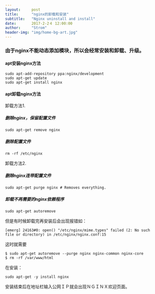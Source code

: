```yaml
---
layout:     post
title:      "nginx的卸载和安装"
subtitle:   "Nginx uninstall and install"
date:       2017-2-2４ 12:00:00
author:     "Strom"
header-img: "img/home-bg-art.jpg"
---
```


### 由于nginx不能动态添加模块，所以会经常安装和卸载、升级。

#### apt安装nginx方法
```
sudo apt-add-repository ppa:nginx/development
sudo apt-get update
sudo apt-get install nginx

```

#### apt卸载nginx方法
卸载方法1.
##### 删除nginx，保留配置文件
```
sudo apt-get remove nginx

```
##### 删除配置文件
```
rm -rf /etc/nginx

```

卸载方法2.

##### 删除nginx连带配置文件

```
sudo apt-get purge nginx # Removes everything.

```

##### 卸载不再需要的nginx依赖程序

```
sudo apt-get autoremove

```
但是有时候卸载完再安装后会出现报错如：
```
[emerg] 24163#0: open() "/etc/nginx/mime.types" failed (2: No such file or directory) in /etc/nginx/nginx.conf:15

```
这时就需要
```
$ sudo apt-get autoremove --purge nginx nginx-common nginx-core
$ rm -rf /var/www/html

```
在安装：
```
sudo apt-get -y install nginx

```
安装结束后在地址栏输入公网ＩＰ就会出现ＮＧＩＮＸ欢迎页面。
